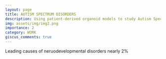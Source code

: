 ```yaml
---
layout: page
title: AUTISM SPECTRUM DISORDERS
description: Using patient-derived organoid models to study Autism Spectrum Disorders
img: assets/img/img2.png
importance: 2
category: WORK
giscus_comments: true
---
```

Leading causes of neruodevelopmental disorders nearly 2%